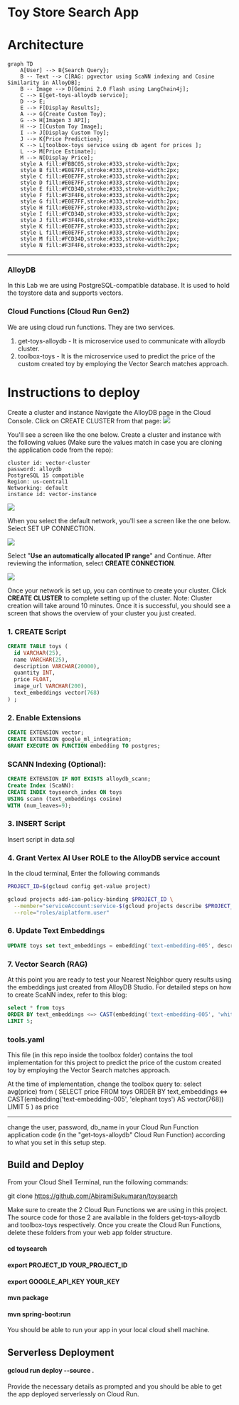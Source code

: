 # Toy Store Search App

# Architecture

```mermaid
graph TD
    A[User] --> B{Search Query};
    B -- Text --> C[RAG: pgvector using ScaNN indexing and Cosine Similarity in AlloyDB];
    B -- Image --> D[Gemini 2.0 Flash using LangChain4j];
    C --> E[get-toys-alloydb service];
    D --> E;
    E --> F[Display Results];
    A --> G{Create Custom Toy};
    G --> H[Imagen 3 API];
    H --> I[Custom Toy Image];
    I --> J[Display Custom Toy];
    J --> K{Price Prediction};
    K --> L[toolbox-toys service using db agent for prices ];
    L --> M[Price Estimate];
    M --> N[Display Price];
    style A fill:#FBBC05,stroke:#333,stroke-width:2px; 
    style B fill:#E0E7FF,stroke:#333,stroke-width:2px; 
    style C fill:#E0E7FF,stroke:#333,stroke-width:2px;
    style D fill:#E0E7FF,stroke:#333,stroke-width:2px;
    style E fill:#FCD34D,stroke:#333,stroke-width:2px;
    style F fill:#F3F4F6,stroke:#333,stroke-width:2px;
    style G fill:#E0E7FF,stroke:#333,stroke-width:2px;
    style H fill:#E0E7FF,stroke:#333,stroke-width:2px;
    style I fill:#FCD34D,stroke:#333,stroke-width:2px;
    style J fill:#F3F4F6,stroke:#333,stroke-width:2px;
    style K fill:#E0E7FF,stroke:#333,stroke-width:2px;
    style L fill:#E0E7FF,stroke:#333,stroke-width:2px;
    style M fill:#FCD34D,stroke:#333,stroke-width:2px;
    style N fill:#F3F4F6,stroke:#333,stroke-width:2px;
```

---

### AlloyDB
In this Lab we are using PostgreSQL-compatible database. It is used to hold the toystore data and supports vectors.

### Cloud Functions (Cloud Run Gen2)
We are using cloud run functions. They are two services.

1. get-toys-alloydb - It is microservice used to communicate with alloydb cluster.
2. toolbox-toys - It is the microservice used to predict the price of the custom created toy by employing the Vector Search matches approach.

# Instructions to deploy
Create a cluster and instance
Navigate the AlloyDB page in the Cloud Console. Click on CREATE CLUSTER from that page:
<img src="https://codelabs.developers.google.com/static/toy-store-app/img/f76ff480c8c889aa_1920.png"/>

You'll see a screen like the one below. Create a cluster and instance with the following values (Make sure the values match in case you are cloning the application code from the repo):
```
cluster id: vector-cluster
password: alloydb
PostgreSQL 15 compatible
Region: us-central1
Networking: default
instance id: vector-instance
```

<img src="https://codelabs.developers.google.com/static/toy-store-app/img/538dba58908162fb_1920.png"/>

When you select the default network, you'll see a screen like the one below.
Select SET UP CONNECTION.

<img src="https://codelabs.developers.google.com/static/toy-store-app/img/7939bbb6802a91bf_1920.png"/>

Select "<b>Use an automatically allocated IP range</b>" and Continue. After reviewing the information, select <b>CREATE CONNECTION</b>.

<img src="https://codelabs.developers.google.com/static/toy-store-app/img/768ff5210e79676f_1920.png"/>

Once your network is set up, you can continue to create your cluster. 
Click <b>CREATE CLUSTER</b> to complete setting up of the cluster.
Note: Cluster creation will take around 10 minutes. Once it is successful, you should see a screen that shows the overview of your cluster you just created.

### 1. CREATE Script

```sql
CREATE TABLE toys (
  id VARCHAR(25),
  name VARCHAR(25),
  description VARCHAR(20000),
  quantity INT,
  price FLOAT,
  image_url VARCHAR(200),
  text_embeddings vector(768)
) ;
````
### 2. Enable Extensions

```sql
CREATE EXTENSION vector;
CREATE EXTENSION google_ml_integration;
GRANT EXECUTE ON FUNCTION embedding TO postgres;
```
### SCANN Indexing (Optional):
```sql
CREATE EXTENSION IF NOT EXISTS alloydb_scann;
Create Index (ScaNN):
CREATE INDEX toysearch_index ON toys
USING scann (text_embeddings cosine)
WITH (num_leaves=9);
```

### 3. INSERT Script

Insert script in data.sql

### 4. Grant Vertex AI User ROLE to the AlloyDB service account

In the cloud terminal, Enter the following commands

```bash
PROJECT_ID=$(gcloud config get-value project)

gcloud projects add-iam-policy-binding $PROJECT_ID \
  --member="serviceAccount:service-$(gcloud projects describe $PROJECT_ID --format="value(projectNumber)")@gcp-sa-alloydb.iam.gserviceaccount.com" \
  --role="roles/aiplatform.user"
```

### 6. Update Text Embeddings

```sql
UPDATE toys set text_embeddings = embedding('text-embedding-005', description);
```

### 7. Vector Search (RAG)

At this point you are ready to test your Nearest Neighbor query results using the embeddings just created from AlloyDB Studio.
For detailed steps on how to create ScaNN index, refer to this blog: 

```sql
select * from toys
ORDER BY text_embeddings <=> CAST(embedding('text-embedding-005', 'white plush teddy bear toy with floral pattern') as vector(768))
LIMIT 5;
```

### tools.yaml 
This file (in this repo inside the toolbox folder) contains the tool implementation for this project to predict the price of the custom created toy by employing the Vector Search matches approach.


At the time of implementation, change the toolbox query to:
select avg(price) from (
  SELECT price FROM toys
      ORDER BY text_embeddings <=> CAST(embedding('text-embedding-005', 'elephant toys') AS vector(768))
      LIMIT 5
) as price  

---

change the user, password, db_name in your Cloud Run Function application code (in the "get-toys-alloydb" Cloud Run Function) according to what you set in this setup step.


## Build and Deploy
From your Cloud Shell Terminal, run the following commands:

  git clone https://github.com/AbiramiSukumaran/toysearch

Make sure to create the 2 Cloud Run Functions we are using in this project. The source code for those 2 are available in the folders get-toys-alloydb and toolbox-toys respectively. Once you create the Cloud Run Functions, delete these folders from your web app folder structure. 

  
  #### cd toysearch
  

  #### export PROJECT_ID YOUR_PROJECT_ID
  
  #### export GOOGLE_API_KEY YOUR_KEY
  

  #### mvn package
  
  #### mvn spring-boot:run
  
  
You should be able to run your app in your local cloud shell machine. 

## Serverless Deployment

#### gcloud run deploy --source .

Provide the necessary details as prompted and you should be able to get the app deployed serverlessly on Cloud Run.

